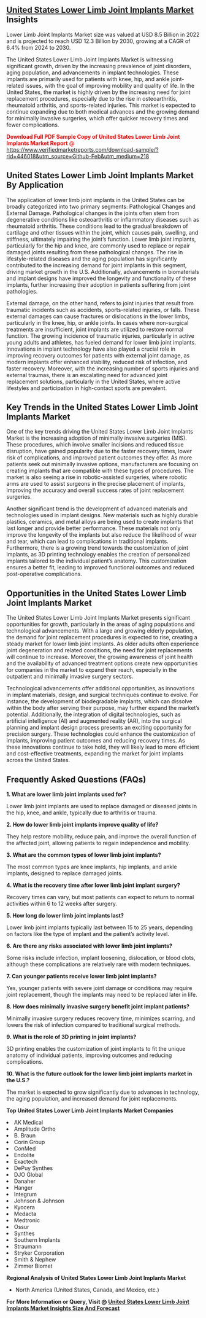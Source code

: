 <h2><a href="https://www.verifiedmarketreports.com/download-sample/?rid=446018&amp;utm_source=Github-Feb&amp;utm_medium=218" target="_blank">United States Lower Limb Joint Implants Market</a> Insights</h2><p>Lower Limb Joint Implants Market size was valued at USD 8.5 Billion in 2022 and is projected to reach USD 12.3 Billion by 2030, growing at a CAGR of 6.4% from 2024 to 2030.</p><p><p>The United States Lower Limb Joint Implants Market is witnessing significant growth, driven by the increasing prevalence of joint disorders, aging population, and advancements in implant technologies. These implants are primarily used for patients with knee, hip, and ankle joint-related issues, with the goal of improving mobility and quality of life. In the United States, the market is highly driven by the increasing need for joint replacement procedures, especially due to the rise in osteoarthritis, rheumatoid arthritis, and sports-related injuries. This market is expected to continue expanding due to both medical advances and the growing demand for minimally invasive surgeries, which offer quicker recovery times and fewer complications.</p> <p><p><span class=""><span style="color: #ff0000;"><strong>Download Full PDF Sample Copy of United States Lower Limb Joint Implants Market Report</strong> @ </span><a href="https://www.verifiedmarketreports.com/download-sample/?rid=446018&amp;utm_source=Github-Feb&amp;utm_medium=218" target="_blank">https://www.verifiedmarketreports.com/download-sample/?rid=446018&amp;utm_source=Github-Feb&amp;utm_medium=218</a></span></p></p> <h2>United States Lower Limb Joint Implants Market By Application</h2> <p>The application of lower limb joint implants in the United States can be broadly categorized into two primary segments: Pathological Changes and External Damage. Pathological changes in the joints often stem from degenerative conditions like osteoarthritis or inflammatory diseases such as rheumatoid arthritis. These conditions lead to the gradual breakdown of cartilage and other tissues within the joint, which causes pain, swelling, and stiffness, ultimately impairing the joint’s function. Lower limb joint implants, particularly for the hip and knee, are commonly used to replace or repair damaged joints resulting from these pathological changes. The rise in lifestyle-related diseases and the aging population has significantly contributed to the increasing demand for joint implants in this segment, driving market growth in the U.S. Additionally, advancements in biomaterials and implant designs have improved the longevity and functionality of these implants, further increasing their adoption in patients suffering from joint pathologies.</p> <p>External damage, on the other hand, refers to joint injuries that result from traumatic incidents such as accidents, sports-related injuries, or falls. These external damages can cause fractures or dislocations in the lower limbs, particularly in the knee, hip, or ankle joints. In cases where non-surgical treatments are insufficient, joint implants are utilized to restore normal function. The growing incidence of traumatic injuries, particularly in active young adults and athletes, has fueled demand for lower limb joint implants. Innovations in implant technology have also played a crucial role in improving recovery outcomes for patients with external joint damage, as modern implants offer enhanced stability, reduced risk of infection, and faster recovery. Moreover, with the increasing number of sports injuries and external traumas, there is an escalating need for advanced joint replacement solutions, particularly in the United States, where active lifestyles and participation in high-contact sports are prevalent.</p> <h2>Key Trends in the United States Lower Limb Joint Implants Market</h2> <p>One of the key trends driving the United States Lower Limb Joint Implants Market is the increasing adoption of minimally invasive surgeries (MIS). These procedures, which involve smaller incisions and reduced tissue disruption, have gained popularity due to the faster recovery times, lower risk of complications, and improved patient outcomes they offer. As more patients seek out minimally invasive options, manufacturers are focusing on creating implants that are compatible with these types of procedures. The market is also seeing a rise in robotic-assisted surgeries, where robotic arms are used to assist surgeons in the precise placement of implants, improving the accuracy and overall success rates of joint replacement surgeries.</p> <p>Another significant trend is the development of advanced materials and technologies used in implant designs. New materials such as highly durable plastics, ceramics, and metal alloys are being used to create implants that last longer and provide better performance. These materials not only improve the longevity of the implants but also reduce the likelihood of wear and tear, which can lead to complications in traditional implants. Furthermore, there is a growing trend towards the customization of joint implants, as 3D printing technology enables the creation of personalized implants tailored to the individual patient’s anatomy. This customization ensures a better fit, leading to improved functional outcomes and reduced post-operative complications.</p> <h2>Opportunities in the United States Lower Limb Joint Implants Market</h2> <p>The United States Lower Limb Joint Implants Market presents significant opportunities for growth, particularly in the areas of aging populations and technological advancements. With a large and growing elderly population, the demand for joint replacement procedures is expected to rise, creating a steady market for lower limb joint implants. As older adults often experience joint degeneration and related conditions, the need for joint replacements will continue to increase. Moreover, the growing awareness of joint health and the availability of advanced treatment options create new opportunities for companies in the market to expand their reach, especially in the outpatient and minimally invasive surgery sectors.</p> <p>Technological advancements offer additional opportunities, as innovations in implant materials, design, and surgical techniques continue to evolve. For instance, the development of biodegradable implants, which can dissolve within the body after serving their purpose, may further expand the market’s potential. Additionally, the integration of digital technologies, such as artificial intelligence (AI) and augmented reality (AR), into the surgical planning and implant design process presents an exciting opportunity for precision surgery. These technologies could enhance the customization of implants, improving patient outcomes and reducing recovery times. As these innovations continue to take hold, they will likely lead to more efficient and cost-effective treatments, expanding the market for joint implants across the United States.</p> <h2>Frequently Asked Questions (FAQs)</h2> <p><strong>1. What are lower limb joint implants used for?</strong></p> <p>Lower limb joint implants are used to replace damaged or diseased joints in the hip, knee, and ankle, typically due to arthritis or trauma.</p> <p><strong>2. How do lower limb joint implants improve quality of life?</strong></p> <p>They help restore mobility, reduce pain, and improve the overall function of the affected joint, allowing patients to regain independence and mobility.</p> <p><strong>3. What are the common types of lower limb joint implants?</strong></p> <p>The most common types are knee implants, hip implants, and ankle implants, designed to replace damaged joints.</p> <p><strong>4. What is the recovery time after lower limb joint implant surgery?</strong></p> <p>Recovery times can vary, but most patients can expect to return to normal activities within 6 to 12 weeks after surgery.</p> <p><strong>5. How long do lower limb joint implants last?</strong></p> <p>Lower limb joint implants typically last between 15 to 25 years, depending on factors like the type of implant and the patient’s activity level.</p> <p><strong>6. Are there any risks associated with lower limb joint implants?</strong></p> <p>Some risks include infection, implant loosening, dislocation, or blood clots, although these complications are relatively rare with modern techniques.</p> <p><strong>7. Can younger patients receive lower limb joint implants?</strong></p> <p>Yes, younger patients with severe joint damage or conditions may require joint replacement, though the implants may need to be replaced later in life.</p> <p><strong>8. How does minimally invasive surgery benefit joint implant patients?</strong></p> <p>Minimally invasive surgery reduces recovery time, minimizes scarring, and lowers the risk of infection compared to traditional surgical methods.</p> <p><strong>9. What is the role of 3D printing in joint implants?</strong></p> <p>3D printing enables the customization of joint implants to fit the unique anatomy of individual patients, improving outcomes and reducing complications.</p> <p><strong>10. What is the future outlook for the lower limb joint implants market in the U.S.?</strong></p> <p>The market is expected to grow significantly due to advances in technology, the aging population, and increased demand for joint replacements.</p></p><p><strong>Top United States Lower Limb Joint Implants Market Companies</strong></p><div data-test-id=""><p><li>AK Medical</li><li> Amplitude Ortho</li><li> B. Braun</li><li> Corin Group</li><li> ConMed</li><li> Endolite</li><li> Exactech</li><li> DePuy Synthes</li><li> DJO Global</li><li> Danaher</li><li> Hanger</li><li> Integrum</li><li> Johnson & Johnson</li><li> Kyocera</li><li> Medacta</li><li> Medtronic</li><li> Ossur</li><li> Synthes</li><li> Southern Implants</li><li> Straumann</li><li> Stryker Corporation</li><li> Smith & Nephew</li><li> Zimmer Biomet</li></p><div><strong>Regional Analysis of&nbsp;United States Lower Limb Joint Implants Market</strong></div><ul><li dir="ltr"><p dir="ltr">North America&nbsp;(United States, Canada, and Mexico, etc.)</p></li></ul><p><strong>For More Information or Query, Visit @&nbsp;</strong><strong><a href="https://www.verifiedmarketreports.com/product/lower-limb-joint-implants-market/?utm_source=Github-Feb&amp;utm_medium=218" target="_blank">United States Lower Limb Joint Implants Market Insights Size And Forecast</a></strong></p></div>
